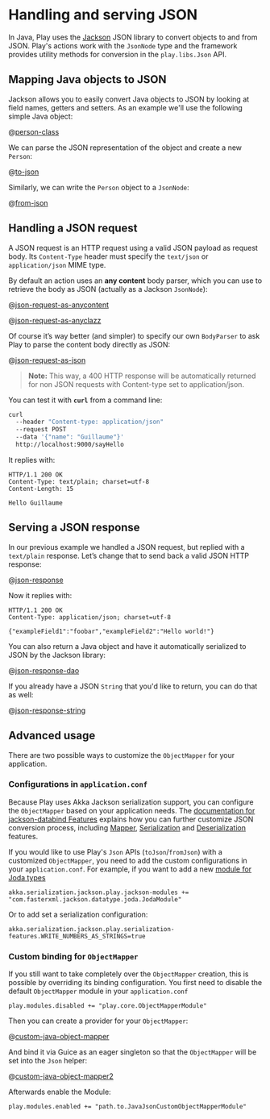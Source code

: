 <!--- Copyright (C) Lightbend Inc. <https://www.lightbend.com> -->

# Handling and serving JSON

In Java, Play uses the [Jackson](https://github.com/FasterXML/jackson#documentation) JSON library to convert objects to and from JSON. Play's actions work with the `JsonNode` type and the framework provides utility methods for conversion in the `play.libs.Json` API.

## Mapping Java objects to JSON

Jackson allows you to easily convert Java objects to JSON by looking at field names, getters and setters. As an example we'll use the following simple Java object:

@[person-class](code/javaguide/json/JavaJsonActions.java)

We can parse the JSON representation of the object and create a new `Person`:

@[to-json](code/javaguide/json/JavaJsonActions.java)

Similarly, we can write the `Person` object to a `JsonNode`:

@[from-json](code/javaguide/json/JavaJsonActions.java)

## Handling a JSON request

A JSON request is an HTTP request using a valid JSON payload as request body. Its `Content-Type` header must specify the `text/json` or `application/json` MIME type.

By default an action uses an **any content** body parser, which you can use to retrieve the body as JSON (actually as a Jackson `JsonNode`):

@[json-request-as-anycontent](code/javaguide/json/JavaJsonActions.java)

@[json-request-as-anyclazz](code/javaguide/json/JavaJsonActions.java)

Of course it’s way better (and simpler) to specify our own `BodyParser` to ask Play to parse the content body directly as JSON:

@[json-request-as-json](code/javaguide/json/JavaJsonActions.java)

> **Note:** This way, a 400 HTTP response will be automatically returned for non JSON requests with Content-type set to application/json.

You can test it with **`curl`** from a command line:

```bash
curl
  --header "Content-type: application/json"
  --request POST
  --data '{"name": "Guillaume"}'
  http://localhost:9000/sayHello
```

It replies with:

```http
HTTP/1.1 200 OK
Content-Type: text/plain; charset=utf-8
Content-Length: 15

Hello Guillaume
```

## Serving a JSON response

In our previous example we handled a JSON request, but replied with a `text/plain` response. Let’s change that to send back a valid JSON HTTP response:

@[json-response](code/javaguide/json/JavaJsonActions.java)

Now it replies with:

```http
HTTP/1.1 200 OK
Content-Type: application/json; charset=utf-8

{"exampleField1":"foobar","exampleField2":"Hello world!"}
```

You can also return a Java object and have it automatically serialized to JSON by the Jackson library:

@[json-response-dao](code/javaguide/json/JavaJsonActions.java)

If you already have a JSON `String` that you'd like to return, you can do that as well:

@[json-response-string](code/javaguide/json/JavaJsonActions.java)

## Advanced usage

There are two possible ways to customize the `ObjectMapper` for your application.

### Configurations in `application.conf`

Because Play uses Akka Jackson serialization support, you can configure the `ObjectMapper` based on your application needs. The [documentation for jackson-databind Features](https://github.com/FasterXML/jackson-databind/wiki/JacksonFeatures) explains how you can further customize JSON conversion process, including [Mapper](https://github.com/FasterXML/jackson-databind/wiki/Mapper-Features), [Serialization](https://github.com/FasterXML/jackson-databind/wiki/Serialization-Features) and [Deserialization](https://github.com/FasterXML/jackson-databind/wiki/Deserialization-Features) features.

If you would like to use Play's `Json` APIs (`toJson`/`fromJson`) with a customized `ObjectMapper`, you need to add the custom configurations in your `application.conf`. For example, if you want to add a new [module for Joda types](https://github.com/FasterXML/jackson-datatype-joda)

```HOCON
akka.serialization.jackson.play.jackson-modules += "com.fasterxml.jackson.datatype.joda.JodaModule"
```

Or to add set a serialization configuration:

```HOCON
akka.serialization.jackson.play.serialization-features.WRITE_NUMBERS_AS_STRINGS=true
```

### Custom binding for `ObjectMapper`

If you still want to take completely over the `ObjectMapper` creation, this is possible by overriding its binding configuration. You first need to disable the default `ObjectMapper` module in your `application.conf`

```HOCON
play.modules.disabled += "play.core.ObjectMapperModule"
```

Then you can create a provider for your `ObjectMapper`:

@[custom-java-object-mapper](code/javaguide/json/JavaJsonCustomObjectMapper.java)

And bind it via Guice as an eager singleton so that the `ObjectMapper` will be set into the `Json` helper:

@[custom-java-object-mapper2](code/javaguide/json/JavaJsonCustomObjectMapperModule.java)

Afterwards enable the Module:

```HOCON
play.modules.enabled += "path.to.JavaJsonCustomObjectMapperModule"
```
